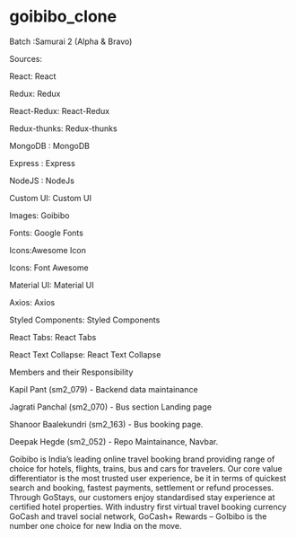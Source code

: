 # goibibo_clone

Batch :Samurai 2 (Alpha & Bravo)

Sources:

React: React

Redux: Redux

React-Redux: React-Redux

Redux-thunks: Redux-thunks

MongoDB : MongoDB

Express : Express

NodeJS : NodeJs

Custom UI: Custom UI

Images: Goibibo

Fonts: Google Fonts

Icons:Awesome Icon

Icons: Font Awesome

Material UI: Material UI

Axios: Axios

Styled Components: Styled Components

React Tabs: React Tabs

React Text Collapse: React Text Collapse

Members and their Responsibility

Kapil Pant (sm2_079) - Backend data maintainance

Jagrati Panchal (sm2_070) - Bus section Landing page

Shanoor Baalekundri (sm2_163) - Bus booking page.

Deepak Hegde (sm2_052) - Repo Maintainance, Navbar.

Goibibo is India’s leading online travel booking brand providing range of choice for hotels, flights, trains, bus and cars for travelers. Our core value differentiator is the most trusted user experience, be it in terms of quickest search and booking, fastest payments, settlement or refund processes. Through GoStays, our customers enjoy standardised stay experience at certified hotel properties. With industry first virtual travel booking currency GoCash and travel social network, GoCash+ Rewards – GoIbibo is the number one choice for new India on the move.
